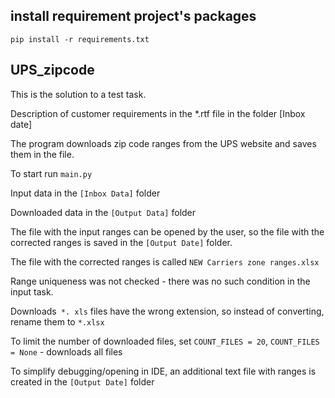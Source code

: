 ## install requirement project's packages

```commandline
pip install -r requirements.txt
```

## UPS_zipcode

This is the solution to a test task.

Description of customer requirements in the *.rtf file in the folder [Inbox date]

The program downloads zip code ranges from the UPS website and saves them in the file.
    

То start run `main.py`

Input data in the `[Inbox Data]` folder

Downloaded data in the `[Output Data]` folder

The file with the input ranges can be opened by the user, so the file with the corrected ranges is saved in the `[Output Date]` folder.

The file with the corrected ranges is called `NEW Carriers zone ranges.xlsx`


Range uniqueness was not checked - there was no such condition in the input task.

Downloads` *. xls` files have the wrong extension, so instead of converting, rename them to `*.xlsx`


To limit the number of downloaded files, set `COUNT_FILES = 20`, 
`COUNT_FILES = None` - downloads all files

To simplify debugging/opening in IDE, an additional text file with ranges is created in the `[Output Date]` folder
